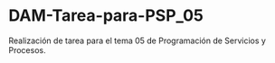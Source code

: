 # DAM-Tarea-para-PSP_05
Realización de tarea para el tema 05 de Programación de Servicios y Procesos.
